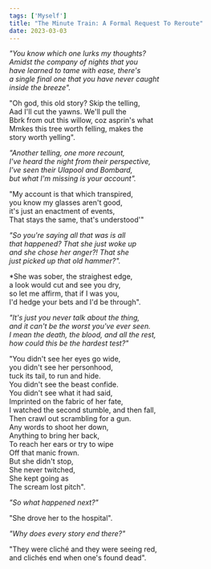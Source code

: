 ```yaml
---  
tags: ['Myself']  
title: "The Minute Train: A Formal Request To Reroute"  
date: 2023-03-03  
---
```


*"You know which one lurks my thoughts?*  
*Amidst the company of nights that you*  
*have learned to tame with ease, there's*  
*a single final one that you have never caught*  
*inside the breeze".*

"Oh god, this old story? Skip the telling,  
Aad I'll cut the yawns. We'll pull the  
Bbrk from out this willow, coz asprin's what  
Mmkes this tree worth felling, makes the  
story worth yelling".

*"Another telling, one more recount,*  
*I've heard the night from their perspective,*  
*I've seen their Ulapool and Bombard,*  
*but what I'm missing is your account".*

"My account is that which transpired,  
you know my glasses aren't good,  
it's just an enactment of events,  
That stays the same, that's understood'"

*"So you're saying all that was is all*  
*that happened? That she just woke up*  
*and she chose her anger?! That she*  
*just picked up that old hammer?".*

*She was sober, the straighest edge,  
a look would cut and see you dry,  
so let me affirm, that if I was you,  
I'd hedge your bets and I'd be through".

*"It's just you never talk about the thing,*  
*and it can't be the worst you've ever seen.*  
*I mean the death, the blood, and all the rest,*  
*how could this be the hardest test?"*

"You didn't see her eyes go wide,  
you didn't see her personhood,  
tuck its tail, to run and hide.  
You didn't see the beast confide.  
You didn't see what it had said,  
Imprinted on the fabric of her fate,  
I watched the second stumble, and then fall,  
Then crawl out scrambling for a gun.  
Any words to shoot her down,  
Anything to bring her back,  
To reach her ears or try to wipe  
Off that manic frown.  
But she didn't stop,  
She never twitched,  
She kept going as  
The scream lost pitch".

*"So what happened next?"*

"She drove her to the hospital".

*"Why does every story end there?"*

"They were cliché and they were seeing red,  
and clichés end when one's found dead".  

